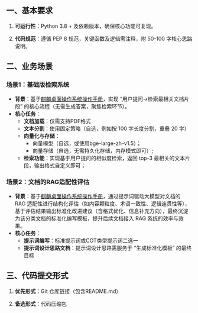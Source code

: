 ## 一、基本要求

1. **可运行性**：Python 3.8 + 及依赖版本，确保核心功能可复现。

2. **代码规范**：遵循 PEP 8 规范，关键函数及逻辑需注释，附 50-100 字核心思路说明。

## 二、业务场景

### 场景1：基础版检索系统

- **背景**：基于[麒麟桌面操作系统操作手册](https://kylinos.cn/upload/product/20211029/8224f68f4a71a9845be5ccc3ef4e9483.pdf)，实现 “用户提问→检索最相关文档片段” 的核心流程（无需生成答案，聚焦检索环节）。
- **核心任务**：
  - **文档加载**：仅需支持PDF格式
  - **文本分割**：使用固定策略（自选，例如按 100 字长度分割，重叠 20 字）
  - **向量化与存储**：
    - 向量模型（自选，或使用bge-large-zh-v1.5）；
    - 向量存储（自选，无需持久化存储，内存模式即可）;
  - **检索功能**：实现基于用户提问的相似度检索，返回 top-3 最相关的文本片段，输出格式自定义即可；

### 场景2：文档的RAG适配性评估

- **背景**：基于[麒麟桌面操作系统操作手册](https://kylinos.cn/upload/product/20211029/8224f68f4a71a9845be5ccc3ef4e9483.pdf)，通过提示词驱动大模型对文档的 RAG 适配性进行结构化评估（如内容颗粒度、术语一致性、逻辑连贯性等），基于评估结果输出标准化改进建议（含格式优化、信息补充方向），最终沉淀为该分类文档的标准化编写模板，提升后续文档接入 RAG 系统的效率与效果。
- **核心任务**：
  - **提示词编写**：标准提示词或COT类型提示词二选一
  - **提示词设计思路文档**：提示词设计思路需服务于 “生成标准化模板” 的最终目标

## 三、代码提交形式

1. **优先形式**：Git 仓库链接（包含README.md）

1. **备选形式**：代码压缩包
